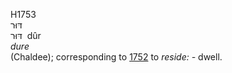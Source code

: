 H1753  
דּוּר  
דּוּר ‎ dûr  
*dure*  
(Chaldee); corresponding to [1752](h1752) to *reside: -* dwell.  
